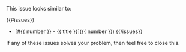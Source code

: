 This issue looks similar to:

{{#issues}}
* [#{{ number }} - {{ title }}]({{ number }})
{{/issues}}

If any of these issues solves your problem, then feel free to close this.

